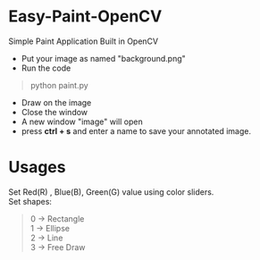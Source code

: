 # Easy-Paint-OpenCV
Simple Paint Application Built in OpenCV

* Put your image as named "background.png"  
* Run the code   
> python paint.py  
* Draw on the image  
* Close the window  
* A new window "image" will open  
* press **ctrl + s** and enter a name to save your annotated image.  


# Usages

Set  Red(R) , Blue(B), Green(G)  value using color sliders.  
Set shapes: 
> 0 -> Rectangle  
> 1 -> Ellipse  
> 2 -> Line  
> 3 -> Free Draw  

